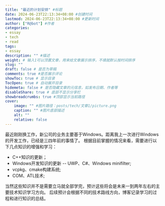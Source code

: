 ```yaml
---
title: "最近的计划安排" #标题
date: 2024-06-23T22:13:34+08:00 #创建时间
lastmod: 2024-06-23T22:13:34+08:00 #更新时间
author: ["R@bot"] #作者
categories: 
- essay
- tech
- read
tags: 
- essay
description: "" #描述
weight: # 输入1可以顶置文章，用来给文章展示排序，不填就默认按时间排序
slug: ""
draft: false # 是否为草稿
comments: true #是否展示评论
showToc: true # 显示目录
TocOpen: true # 自动展开目录
hidemeta: false # 是否隐藏文章的元信息，如发布日期、作者等
disableShare: true # 底部不显示分享栏
showbreadcrumbs: true #顶部显示当前路径
cover:
    image: "" #图片路径：posts/tech/文章1/picture.png
    caption: "" #图片底部描述
    alt: ""
    relative: false
---
```


最近刚刚换工作，新公司的业务主要基于Windows。距离我上一次进行Windows的开发工作，已经是三四年前的事情了。
根据目前掌握的情况来看，需要进行以下几点知识的增强和学习：
* C++知识的更新；
* Windows开发知识的更新 -- UWP、C#、Windows minifilter;
* vcpkg、cmake构建系统;
* COM、ATL技术;

当然这些知识并不是需要立马就全部学完，预计这些将会是未来一到两年左右的主要技术知识学习方向。
后续预计会根据不同的技术路线方向，博客记录学习的过程和进行知识的总结。
